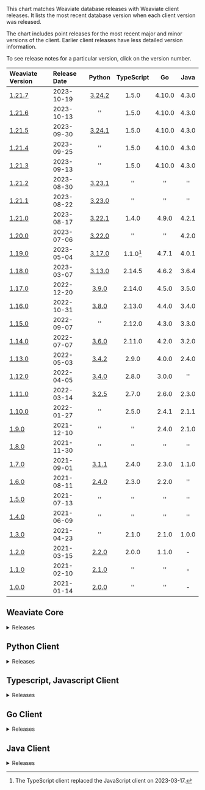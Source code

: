 This chart matches Weaviate database releases with Weaviate client releases. It
lists the most recent database version when each client version was released.

The chart includes point releases for the most recent major and minor versions
of the client. Earlier client releases have less detailed version information.

To see release notes for a particular version, click on the version number.

|Weaviate Version|Release Date|Python|TypeScript|Go|Java|
|:-|:-|:-:|:-:|:-:|:-:|
|[1.21.7][c1.21.7]|2023-10-19|[3.24.2][p3.24.2]|1.5.0|4.10.0|4.3.0|
|[1.21.6][c1.21.6]|2023-10-13|''|1.5.0|4.10.0|4.3.0|
|[1.21.5][c1.21.5]|2023-09-30|[3.24.1][p3.24.1]|1.5.0|4.10.0|4.3.0|
|[1.21.4][c1.21.4]|2023-09-25|''|1.5.0|4.10.0|4.3.0|
|[1.21.3][c1.21.3]|2023-09-13|''|1.5.0|4.10.0|4.3.0|
|[1.21.2][c1.21.2]|2023-08-30|[3.23.1][p3.23.1]| '' | '' | '' |
|[1.21.1][c1.21.1]|2023-08-22|[3.23.0][p3.23.0]| '' | '' | '' |
|[1.21.0][c1.21.0]|2023-08-17|[3.22.1][p3.22.1]|1.4.0|4.9.0|4.2.1|
|[1.20.0][c1.20.0]|2023-07-06|[3.22.0][p3.22.0]| '' | '' |4.2.0|
|[1.19.0][c1.19.0]|2023-05-04|[3.17.0][p3.17.0]|1.1.0[^1]|4.7.1|4.0.1|
|[1.18.0][c1.18.0]|2023-03-07|[3.13.0][p3.13.0]|2.14.5|4.6.2|3.6.4|
|[1.17.0][c1.17.0]|2022-12-20|[3.9.0][p3.9.0]|2.14.0|4.5.0|3.5.0|
|[1.16.0][c1.16.0]|2022-10-31|[3.8.0][p3.8.0]|2.13.0|4.4.0|3.4.0|
|[1.15.0][c1.15.0]|2022-09-07| '' |2.12.0|4.3.0|3.3.0|
|[1.14.0][c1.14.0]|2022-07-07|[3.6.0][p3.6.0]|2.11.0|4.2.0|3.2.0|
|[1.13.0][c1.13.0]|2022-05-03|[3.4.2][p3.4.2]|2.9.0|4.0.0|2.4.0|
|[1.12.0][c1.12.0]|2022-04-05|[3.4.0][p3.4.0]|2.8.0|3.0.0| '' |
|[1.11.0][c1.11.0]|2022-03-14|[3.2.5][p3.2.5]|2.7.0|2.6.0|2.3.0|
|[1.10.0][c1.10.0]|2022-01-27| '' |2.5.0|2.4.1|2.1.1|
|[1.9.0][c1.9.0]|2021-12-10| '' | '' |2.4.0|2.1.0|
|[1.8.0][c1.8.0]|2021-11-30| '' | '' | '' | '' |
|[1.7.0][c1.7.0]|2021-09-01|[3.1.1][p3.1.1]|2.4.0|2.3.0|1.1.0|
|[1.6.0][c1.6.0]|2021-08-11|[2.4.0][p2.4.0]|2.3.0|2.2.0| '' |
|[1.5.0][c1.5.0]|2021-07-13| '' | '' | '' | '' |
|[1.4.0][c1.4.0]|2021-06-09| '' | '' | '' | '' |
|[1.3.0][c1.3.0]|2021-04-23| '' |2.1.0|2.1.0|1.0.0|
|[1.2.0][c1.2.0]|2021-03-15|[2.2.0][p2.2.0]|2.0.0|1.1.0|-|
|[1.1.0][c1.1.0]|2021-02-10|[2.1.0][p2.1.0]| '' | '' |-|
|[1.0.0][c1.0.0]|2021-01-14|[2.0.0][p2.0.0]| '' | '' |-|

[^1]: The TypeScript client replaced the JavaScript client on 2023-03-17.

## Weaviate Core

<details>
  <summary>Releases</summary>

  |Weaviate Version|Release Date|
  |:-|:-|
  |[1.21.7][c1.21.7]|2023-10-19|
  |[1.21.6][c1.21.6]|2023-10-13|
  |[1.21.5][c1.21.5]|2023-09-30|
  |[1.21.4][c1.21.4]|2023-09-25|
  |[1.21.3][c1.21.3]|2023-09-13|
  |[1.21.2][c1.21.2]|2023-08-30|
  |[1.21.1][c1.21.1]|2023-08-22|
  |[1.21.0][c1.21.0]|2023-08-17|
  |[1.20.6][c1.20.6]|2023-08-22|
  |[1.20.5][c1.20.5]|2023-08-05|
  |[1.20.4][c1.20.4]|2023-08-01|
  |[1.20.3][c1.20.3]|2023-07-26|
  |[1.20.2][c1.20.2]|2023-07-19|
  |[1.20.1][c1.20.1]|2023-07-13|
  |[1.20.0][c1.20.0]|2023-07-06|
  |[1.19.13][c1.19.13]|2023-08-22|
  |[1.19.12][c1.19.12]|2023-07-06|
  |[1.19.11][c1.19.11]|2023-06-29|
  |[1.19.10][c1.19.10]|2023-06-28|
  |[1.19.9][c1.19.9]|2023-06-22|
  |[1.19.8][c1.19.8]|2023-06-14|
  |[1.19.7][c1.19.7]|2023-06-12|
  |[1.19.6][c1.19.6]|2023-05-24|
  |[1.19.5][c1.19.5]|2023-05-18|
  |[1.19.4][c1.19.4]|2023-05-17|
  |[1.19.3][c1.19.3]|2023-05-12|
  |[1.19.2][c1.19.2]|2023-05-11|
  |[1.19.1][c1.19.1]|2023-05-10|
  |[1.19.0][c1.19.0]|2023-05-04|
  |[1.18.6][c1.18.6]|2023-08-22|
  |[1.18.5][c1.18.5]|2023-05-17|
  |[1.18.4][c1.18.4]|2023-04-24|
  |[1.18.3][c1.18.3]|2023-04-04|
  |[1.18.2][c1.18.2]|2023-03-24|
  |[1.18.1][c1.18.1]|2023-03-16|
  |[1.18.0][c1.18.0]|2023-03-07|
  |[1.17.6][c1.17.6]|2023-03-07|
  |[1.17.5][c1.17.5]|2023-02-28|
  |[1.17.4][c1.17.4]|2023-02-19|
  |[1.17.3][c1.17.3]|2023-02-07|
  |[1.17.2][c1.17.2]|2023-01-26|
  |[1.17.1][c1.17.1]|2023-01-17|
  |[1.17.0][c1.17.0]|2022-12-20|
  |[1.16.9][c1.16.9]|2022-12-18|
  |[1.16.8][c1.16.8]|2022-12-16|
  |[1.16.7][c1.16.7]|2022-12-15|
  |[1.16.6][c1.16.6]|2022-12-06|
  |[1.16.5][c1.16.5]|2022-11-21|
  |[1.16.4][c1.16.4]|2022-11-18|
  |[1.16.3][c1.16.3]|2022-11-15|
  |[1.16.2][c1.16.2]|2022-11-15|
  |[1.16.1][c1.16.1]|2022-11-10|
  |[1.16.0][c1.16.0]|2022-10-31|
  |[1.15.5][c1.15.5]|2022-10-18|
  |[1.15.4][c1.15.4]|2022-10-11|
  |[1.15.3][c1.15.3]|2022-09-28|
  |[1.15.2][c1.15.2]|2022-09-26|
  |[1.15.1][c1.15.1]|2022-09-21|
  |[1.15.0][c1.15.0]|2022-09-07|
  |[1.14.1][c1.14.1]|2022-07-08|
  |[1.14.0][c1.14.0]|2022-07-07|
  |[1.13.2][c1.13.2]|2022-05-20|
  |[1.13.1][c1.13.1]|2022-05-03|
  |[1.13.0][c1.13.0]|2022-05-03|
  |[1.12.2][c1.12.2]|2022-04-13|
  |[1.12.1][c1.12.1]|2022-04-07|
  |[1.12.0][c1.12.0]|2022-04-05|
  |[1.11.0][c1.11.0]|2022-03-14|
  |[1.10.1][c1.10.1]|2022-02-01|
  |[1.10.0][c1.10.0]|2022-01-27|
  |[1.9.1][c1.9.1]|2022-01-19|
  |[1.9.0][c1.9.0]|2021-12-10|
  |[1.8.0][c1.8.0]|2021-11-30|
  |[1.7.2][c1.7.2]|2021-09-28|
  |[1.7.1][c1.7.1]|2021-09-17|
  |[1.7.0][c1.7.0]|2021-09-01|
  |[1.6.0][c1.6.0]|2021-08-11|
  |[1.5.2][c1.5.2]|2021-08-10|
  |[1.5.1][c1.5.1]|2021-07-29|
  |[1.5.0][c1.5.0]|2021-07-13|
  |[1.4.1][c1.4.1]|2021-06-15|
  |[1.4.0][c1.4.0]|2021-06-09|
  |[1.3.0][c1.3.0]|2021-04-23|
  |[1.2.1][c1.2.1]|2021-03-25|
  |[1.2.0][c1.2.0]|2021-03-15|
  |[1.1.0][c1.1.0]|2021-02-10|
  |[1.0.4][c1.0.0]|2021-02-01|
  |[1.0.3][c1.0.0]|2021-01-15|
  |[1.0.2][c1.0.0]|2021-01-14|
  |[1.0.1][c1.0.0]|2021-01-14|
  |[1.0.0][c1.0.0]|2021-01-14|

</details>

## Python Client

<details>
  <summary>Releases</summary>

   |Client Version|Release Date|
   |:-|:-|
   |[3.24.2][p3.24.2]|2023-10-04|
   |[3.24.1][p3.24.1]|2023-09-11|
   |[3.23.2][p3.23.2]|2023-08-29|
   |[3.23.1][p3.23.1]|2023-08-25|
   |[3.23.0][p3.23.0]|2023-08-22|
   |[3.22.1][p3.22.1]|2023-07-10|
   |[3.22.0][p3.22.0]|2023-07-06|
   |[3.21.0][p3.21.0]|2023-06-18|
   |[3.20.1][p3.20.1]|2023-06-14|
   |[3.20.0][p3.20.0]|2023-06-12|
   |[3.19.2][p3.19.2]|2023-05-25|
   |[3.19.1][p3.19.1]|2023-05-18|
   |[3.19.0][p3.19.0]|2023-05-18|
   |[3.18.0][p3.18.0]|2023-05-09|
   |[3.17.1][p3.17.1]|2023-05-08|
   |[3.17.0][p3.17.0]|2023-05-04|
   |[3.16.2][p3.16.2]|2023-04-26|
   |[3.16.1][p3.16.1]|2023-04-24|
   |[3.16.0][p3.16.0]|2023-04-24|
   |[3.15.6][p3.15.6]|2023-04-15|
   |[3.15.5][p3.15.5]|2023-04-09|
   |[3.15.4][p3.15.4]|2023-04-08|
   |[3.15.3][p3.15.3]|2023-03-23|
   |[3.15.2][p3.15.2]|2023-03-15|
   |[3.15.1][p3.15.1]|2023-03-13|
   |[3.15.0][p3.15.0]|2023-03-12|
   |[3.14.0][p3.14.0]|2023-03-07|
   |[3.13.0][p3.13.0]|2023-03-02|
   |[3.12.0][p3.12.0]|2023-02-24|
   |[3.11.0][p3.11.0]|2023-01-20|
   |[3.10.0][p3.10.0]|2022-12-21|
   |[3.9.0][p3.9.0]|2022-11-09|
   |[3.8.0][p3.8.0]|2022-09-07|
   |[3.7.0][p3.7.0]|2022-07-29|
   |[3.6.0][p3.6.0]|2022-07-06|
   |[3.5.1][p3.5.1]|2022-05-18|
   |[3.5.0][p3.5.0]|2022-05-08|
   |[3.4.2][p3.4.2]|2022-04-12|
   |[3.4.1][p3.4.1]|2022-04-06|
   |[3.4.0][p3.4.0]|2022-04-04|
   |[3.2.5][p3.2.5]|2021-10-26|
   |[3.2.4][p3.2.4]|2021-10-26|
   |[3.2.3][p3.2.3]|2021-10-13|
   |[3.2.2][p3.2.2]|2021-09-27|
   |[3.2.1][p3.2.1]|2021-09-02|
   |[3.2.0][p3.2.0]|2021-09-02|
   |[3.1.1][p3.1.1]|2021-08-24|
   |[3.1.0][p3.1.0]|2021-08-17|
   |[3.0.0][p3.0.0]|2021-08-17|
   |[2.5.0][p2.5.0]|2021-06-03|
   |[2.4.0][p2.4.0]|2021-04-23|
   |[2.3.0][p2.3.0]|2021-03-26|
   |[2.2.0][p2.2.0]|2021-02-17|
   |[2.1.0][p2.1.0]|2021-02-08|
   |[2.0.0][p2.0.0]|2021-01-11|

</details>

## Typescript, Javascript Client

<details>
  <summary>Releases</summary>
  World!
</details>

## Go Client

<details>
  <summary>Releases</summary>
  World!
</details>

## Java Client

<details>
  <summary>Releases</summary>
  World!
</details>


[comment]: # ( core links )

[c1.21.7]: https://github.com/weaviate/weaviate/releases/tag/v1.21.7
[c1.21.6]: https://github.com/weaviate/weaviate/releases/tag/v1.21.6
[c1.21.5]: https://github.com/weaviate/weaviate/releases/tag/v1.21.5
[c1.21.4]: https://github.com/weaviate/weaviate/releases/tag/v1.21.4
[c1.21.3]: https://github.com/weaviate/weaviate/releases/tag/v1.21.3
[c1.21.2]: https://github.com/weaviate/weaviate/releases/tag/v1.21.2
[c1.21.1]: https://github.com/weaviate/weaviate/releases/tag/v1.21.1
[c1.21.0]: https://github.com/weaviate/weaviate/releases/tag/v1.21.0
[c1.20.6]: https://github.com/weaviate/weaviate/releases/tag/v1.20.6
[c1.20.5]: https://github.com/weaviate/weaviate/releases/tag/v1.20.5
[c1.20.4]: https://github.com/weaviate/weaviate/releases/tag/v1.20.4
[c1.20.3]: https://github.com/weaviate/weaviate/releases/tag/v1.20.3
[c1.20.2]: https://github.com/weaviate/weaviate/releases/tag/v1.20.2
[c1.20.1]: https://github.com/weaviate/weaviate/releases/tag/v1.20.1
[c1.20.0]: https://github.com/weaviate/weaviate/releases/tag/v1.20.0
[c1.19.13]: https://github.com/weaviate/weaviate/releases/tag/v1.19.13
[c1.19.12]: https://github.com/weaviate/weaviate/releases/tag/v1.19.12
[c1.19.11]: https://github.com/weaviate/weaviate/releases/tag/v1.19.11
[c1.19.10]: https://github.com/weaviate/weaviate/releases/tag/v1.19.10
[c1.19.9]: https://github.com/weaviate/weaviate/releases/tag/v1.19.9
[c1.19.8]: https://github.com/weaviate/weaviate/releases/tag/v1.19.8
[c1.19.7]: https://github.com/weaviate/weaviate/releases/tag/v1.19.7
[c1.19.6]: https://github.com/weaviate/weaviate/releases/tag/v1.19.6
[c1.19.5]: https://github.com/weaviate/weaviate/releases/tag/v1.19.5
[c1.19.4]: https://github.com/weaviate/weaviate/releases/tag/v1.19.4
[c1.19.3]: https://github.com/weaviate/weaviate/releases/tag/v1.19.3
[c1.19.2]: https://github.com/weaviate/weaviate/releases/tag/v1.19.2
[c1.19.1]: https://github.com/weaviate/weaviate/releases/tag/v1.19.1
[c1.19.0]: https://github.com/weaviate/weaviate/releases/tag/v1.19.0
[c1.18.6]: https://github.com/weaviate/weaviate/releases/tag/v1.18.6
[c1.18.5]: https://github.com/weaviate/weaviate/releases/tag/v1.18.5
[c1.18.4]: https://github.com/weaviate/weaviate/releases/tag/v1.18.4
[c1.18.3]: https://github.com/weaviate/weaviate/releases/tag/v1.18.3
[c1.18.2]: https://github.com/weaviate/weaviate/releases/tag/v1.18.2
[c1.18.1]: https://github.com/weaviate/weaviate/releases/tag/v1.18.1
[c1.18.0]: https://github.com/weaviate/weaviate/releases/tag/v1.18.0
[c1.17.6]: https://github.com/weaviate/weaviate/releases/tag/v1.17.6
[c1.17.5]: https://github.com/weaviate/weaviate/releases/tag/v1.17.5
[c1.17.4]: https://github.com/weaviate/weaviate/releases/tag/v1.17.4
[c1.17.3]: https://github.com/weaviate/weaviate/releases/tag/v1.17.3
[c1.17.2]: https://github.com/weaviate/weaviate/releases/tag/v1.17.2
[c1.17.1]: https://github.com/weaviate/weaviate/releases/tag/v1.17.1
[c1.17.0]: https://github.com/weaviate/weaviate/releases/tag/v1.17.0
[c1.16.9]: https://github.com/weaviate/weaviate/releases/tag/v1.16.9
[c1.16.8]: https://github.com/weaviate/weaviate/releases/tag/v1.16.8
[c1.16.7]: https://github.com/weaviate/weaviate/releases/tag/v1.16.7
[c1.16.6]: https://github.com/weaviate/weaviate/releases/tag/v1.16.6
[c1.16.5]: https://github.com/weaviate/weaviate/releases/tag/v1.16.5
[c1.16.4]: https://github.com/weaviate/weaviate/releases/tag/v1.16.4
[c1.16.3]: https://github.com/weaviate/weaviate/releases/tag/v1.16.3
[c1.16.2]: https://github.com/weaviate/weaviate/releases/tag/v1.16.2
[c1.16.1]: https://github.com/weaviate/weaviate/releases/tag/v1.16.1
[c1.16.0]: https://github.com/weaviate/weaviate/releases/tag/v1.16.0
[c1.15.5]: https://github.com/weaviate/weaviate/releases/tag/v1.15.5
[c1.15.4]: https://github.com/weaviate/weaviate/releases/tag/v1.15.4
[c1.15.3]: https://github.com/weaviate/weaviate/releases/tag/v1.15.3
[c1.15.2]: https://github.com/weaviate/weaviate/releases/tag/v1.15.2
[c1.15.1]: https://github.com/weaviate/weaviate/releases/tag/v1.15.1
[c1.15.0]: https://github.com/weaviate/weaviate/releases/tag/v1.15.0
[c1.14.1]: https://github.com/weaviate/weaviate/releases/tag/v1.14.1
[c1.14.0]: https://github.com/weaviate/weaviate/releases/tag/v1.14.0
[c1.13.2]: https://github.com/weaviate/weaviate/releases/tag/v1.13.2
[c1.13.1]: https://github.com/weaviate/weaviate/releases/tag/v1.13.1
[c1.13.0]: https://github.com/weaviate/weaviate/releases/tag/v1.13.0
[c1.12.2]: https://github.com/weaviate/weaviate/releases/tag/v1.12.2
[c1.12.1]: https://github.com/weaviate/weaviate/releases/tag/v1.12.1
[c1.12.0]: https://github.com/weaviate/weaviate/releases/tag/v1.12.0
[c1.11.0]: https://github.com/weaviate/weaviate/releases/tag/v1.11.0
[c1.10.1]: https://github.com/weaviate/weaviate/releases/tag/v1.10.1
[c1.10.0]: https://github.com/weaviate/weaviate/releases/tag/v1.10.0
[c1.9.1]: https://github.com/weaviate/weaviate/releases/tag/v1.9.1
[c1.9.0]: https://github.com/weaviate/weaviate/releases/tag/v1.9.0
[c1.8.0]: https://github.com/weaviate/weaviate/releases/tag/v1.8.0
[c1.7.2]: https://github.com/weaviate/weaviate/releases/tag/v1.7.2
[c1.7.1]: https://github.com/weaviate/weaviate/releases/tag/v1.7.1
[c1.7.0]: https://github.com/weaviate/weaviate/releases/tag/v1.7.0
[c1.6.0]: https://github.com/weaviate/weaviate/releases/tag/v1.6.0
[c1.5.2]: https://github.com/weaviate/weaviate/releases/tag/v1.5.2
[c1.5.1]: https://github.com/weaviate/weaviate/releases/tag/v1.5.1
[c1.5.0]: https://github.com/weaviate/weaviate/releases/tag/v1.5.0
[c1.4.1]: https://github.com/weaviate/weaviate/releases/tag/v1.4.1
[c1.4.0]: https://github.com/weaviate/weaviate/releases/tag/v1.4.0
[c1.3.0]: https://github.com/weaviate/weaviate/releases/tag/v1.3.0
[c1.2.1]: https://github.com/weaviate/weaviate/releases/tag/v1.2.1
[c1.2.0]: https://github.com/weaviate/weaviate/releases/tag/v1.2.0
[c1.1.0]: https://github.com/weaviate/weaviate/releases/tag/v1.1.0
[c1.0.0]: https://github.com/weaviate/weaviate/releases/tag/v1.0.0

[comment]: # ( python client links )

[p3.24.2]: https://github.com/weaviate/weaviate-python-client/releases/tag/v3.24.2
[p3.24.1]: https://github.com/weaviate/weaviate-python-client/releases/tag/v3.24.1
[p3.24.0]: https://github.com/weaviate/weaviate-python-client/releases/tag/v3.24.0
[p3.23.2]: https://github.com/weaviate/weaviate-python-client/releases/tag/v3.23.2
[p3.23.1]: https://github.com/weaviate/weaviate-python-client/releases/tag/v3.23.1
[p3.23.0]: https://github.com/weaviate/weaviate-python-client/releases/tag/v3.23.0
[p3.22.1]: https://github.com/weaviate/weaviate-python-client/releases/tag/v3.22.1
[p3.22.0]: https://github.com/weaviate/weaviate-python-client/releases/tag/v3.22.0
[p3.21.0]: https://github.com/weaviate/weaviate-python-client/releases/tag/v3.21.0
[p3.20.1]: https://github.com/weaviate/weaviate-python-client/releases/tag/v3.20.1
[p3.20.0]: https://github.com/weaviate/weaviate-python-client/releases/tag/v3.20.0
[p3.19.2]: https://github.com/weaviate/weaviate-python-client/releases/tag/v3.19.2
[p3.19.1]: https://github.com/weaviate/weaviate-python-client/releases/tag/v3.19.1
[p3.19.0]: https://github.com/weaviate/weaviate-python-client/releases/tag/v3.19.0
[p3.18.0]: https://github.com/weaviate/weaviate-python-client/releases/tag/v3.19.0
[p3.17.1]: https://github.com/weaviate/weaviate-python-client/releases/tag/v3.17.1
[p3.17.0]: https://github.com/weaviate/weaviate-python-client/releases/tag/v3.17.0
[p3.16.2]: https://github.com/weaviate/weaviate-python-client/releases/tag/v3.16.2
[p3.16.1]: https://github.com/weaviate/weaviate-python-client/releases/tag/v3.16.1
[p3.16.0]: https://github.com/weaviate/weaviate-python-client/releases/tag/v3.16.0
[p3.15.6]: https://github.com/weaviate/weaviate-python-client/releases/tag/v3.15.6
[p3.15.5]: https://github.com/weaviate/weaviate-python-client/releases/tag/v3.15.5
[p3.15.4]: https://github.com/weaviate/weaviate-python-client/releases/tag/v3.15.4
[p3.15.3]: https://github.com/weaviate/weaviate-python-client/releases/tag/v3.15.3
[p3.15.2]: https://github.com/weaviate/weaviate-python-client/releases/tag/v3.15.2
[p3.15.1]: https://github.com/weaviate/weaviate-python-client/releases/tag/v3.15.1
[p3.15.0]: https://github.com/weaviate/weaviate-python-client/releases/tag/v3.15.0
[p3.14.0]: https://github.com/weaviate/weaviate-python-client/releases/tag/v3.14.0
[p3.13.0]: https://github.com/weaviate/weaviate-python-client/releases/tag/v3.13.0
[p3.12.0]: https://github.com/weaviate/weaviate-python-client/releases/tag/v3.12.0
[p3.11.0]: https://github.com/weaviate/weaviate-python-client/releases/tag/v3.11.0
[p3.10.0]: https://github.com/weaviate/weaviate-python-client/releases/tag/v3.10.0
[p3.9.0]: https://github.com/weaviate/weaviate-python-client/releases/tag/v3.9.0
[p3.8.0]: https://github.com/weaviate/weaviate-python-client/releases/tag/v3.8.0
[p3.7.0]: https://github.com/weaviate/weaviate-python-client/releases/tag/v3.7.0
[p3.6.0]: https://github.com/weaviate/weaviate-python-client/releases/tag/v3.6.0
[p3.5.1]: https://github.com/weaviate/weaviate-python-client/releases/tag/v3.5.1
[p3.5.0]: https://github.com/weaviate/weaviate-python-client/releases/tag/v3.5.0
[p3.4.2]: https://github.com/weaviate/weaviate-python-client/releases/tag/v3.4.2
[p3.4.1]: https://github.com/weaviate/weaviate-python-client/releases/tag/v3.4.1
[p3.4.0]: https://github.com/weaviate/weaviate-python-client/releases/tag/v3.4.0
[p3.2.5]: https://github.com/weaviate/weaviate-python-client/releases/tag/v3.2.5
[p3.2.4]: https://github.com/weaviate/weaviate-python-client/releases/tag/v3.2.4
[p3.2.3]: https://github.com/weaviate/weaviate-python-client/releases/tag/v3.2.3
[p3.2.2]: https://github.com/weaviate/weaviate-python-client/releases/tag/v3.2.2
[p3.2.1]: https://github.com/weaviate/weaviate-python-client/releases/tag/v3.2.1
[p3.2.0]: https://github.com/weaviate/weaviate-python-client/releases/tag/v3.2.0
[p3.1.1]: https://github.com/weaviate/weaviate-python-client/releases/tag/v3.1.1
[p3.1.0]: https://github.com/weaviate/weaviate-python-client/releases/tag/v3.1.0
[p3.0.0]: https://github.com/weaviate/weaviate-python-client/releases/tag/v3.0.0
[p2.5.0]: https://github.com/weaviate/weaviate-python-client/releases/tag/v2.5.0
[p2.4.0]: https://github.com/weaviate/weaviate-python-client/releases/tag/v2.4.0
[p2.3.0]: https://github.com/weaviate/weaviate-python-client/releases/tag/v2.3.0
[p2.2.0]: https://github.com/weaviate/weaviate-python-client/releases/tag/v2.2.0
[p2.1.0]: https://github.com/weaviate/weaviate-python-client/releases/tag/v2.1.0
[p2.0.0]: https://github.com/weaviate/weaviate-python-client/releases/tag/v2.0.0

[comment]: # ( go client links )


[comment]: # ( javascript typescript client links )


[comment]: # ( java client links )
